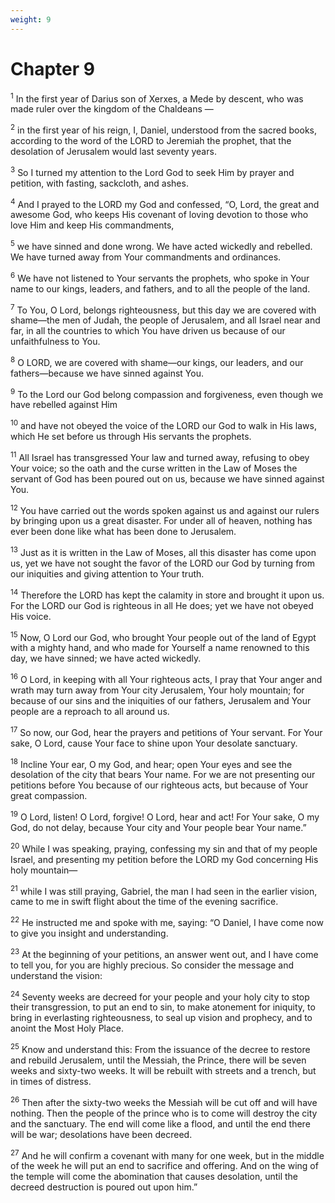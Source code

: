 ```yaml
---
weight: 9
---
```


# Chapter 9

<sup>1</sup> In the first year of Darius son of Xerxes, a Mede by descent, who was made ruler over the kingdom of the Chaldeans — 

<sup>2</sup> in the first year of his reign, I, Daniel, understood from the sacred books, according to the word of the LORD to Jeremiah the prophet, that the desolation of Jerusalem would last seventy years. 

<sup>3</sup> So I turned my attention to the Lord God to seek Him by prayer and petition, with fasting, sackcloth, and ashes. 

<sup>4</sup> And I prayed to the LORD my God and confessed, “O, Lord, the great and awesome God, who keeps His covenant of loving devotion to those who love Him and keep His commandments, 

<sup>5</sup> we have sinned and done wrong. We have acted wickedly and rebelled. We have turned away from Your commandments and ordinances. 

<sup>6</sup> We have not listened to Your servants the prophets, who spoke in Your name to our kings, leaders, and fathers, and to all the people of the land. 

<sup>7</sup> To You, O Lord, belongs righteousness, but this day we are covered with shame—the men of Judah, the people of Jerusalem, and all Israel near and far, in all the countries to which You have driven us because of our unfaithfulness to You. 

<sup>8</sup> O LORD, we are covered with shame—our kings, our leaders, and our fathers—because we have sinned against You. 

<sup>9</sup> To the Lord our God belong compassion and forgiveness, even though we have rebelled against Him 

<sup>10</sup> and have not obeyed the voice of the LORD our God to walk in His laws, which He set before us through His servants the prophets. 

<sup>11</sup> All Israel has transgressed Your law and turned away, refusing to obey Your voice; so the oath and the curse written in the Law of Moses the servant of God has been poured out on us, because we have sinned against You. 

<sup>12</sup> You have carried out the words spoken against us and against our rulers by bringing upon us a great disaster. For under all of heaven, nothing has ever been done like what has been done to Jerusalem. 

<sup>13</sup> Just as it is written in the Law of Moses, all this disaster has come upon us, yet we have not sought the favor of the LORD our God by turning from our iniquities and giving attention to Your truth. 

<sup>14</sup> Therefore the LORD has kept the calamity in store and brought it upon us. For the LORD our God is righteous in all He does; yet we have not obeyed His voice. 

<sup>15</sup> Now, O Lord our God, who brought Your people out of the land of Egypt with a mighty hand, and who made for Yourself a name renowned to this day, we have sinned; we have acted wickedly. 

<sup>16</sup> O Lord, in keeping with all Your righteous acts, I pray that Your anger and wrath may turn away from Your city Jerusalem, Your holy mountain; for because of our sins and the iniquities of our fathers, Jerusalem and Your people are a reproach to all around us. 

<sup>17</sup> So now, our God, hear the prayers and petitions of Your servant. For Your sake, O Lord, cause Your face to shine upon Your desolate sanctuary. 

<sup>18</sup> Incline Your ear, O my God, and hear; open Your eyes and see the desolation of the city that bears Your name. For we are not presenting our petitions before You because of our righteous acts, but because of Your great compassion. 

<sup>19</sup> O Lord, listen! O Lord, forgive! O Lord, hear and act! For Your sake, O my God, do not delay, because Your city and Your people bear Your name.” 

<sup>20</sup> While I was speaking, praying, confessing my sin and that of my people Israel, and presenting my petition before the LORD my God concerning His holy mountain— 

<sup>21</sup> while I was still praying, Gabriel, the man I had seen in the earlier vision, came to me in swift flight about the time of the evening sacrifice. 

<sup>22</sup> He instructed me and spoke with me, saying: “O Daniel, I have come now to give you insight and understanding. 

<sup>23</sup> At the beginning of your petitions, an answer went out, and I have come to tell you, for you are highly precious. So consider the message and understand the vision: 

<sup>24</sup> Seventy weeks are decreed for your people and your holy city to stop their transgression, to put an end to sin, to make atonement for iniquity, to bring in everlasting righteousness, to seal up vision and prophecy, and to anoint the Most Holy Place. 

<sup>25</sup> Know and understand this: From the issuance of the decree to restore and rebuild Jerusalem, until the Messiah, the Prince, there will be seven weeks and sixty-two weeks. It will be rebuilt with streets and a trench, but in times of distress. 

<sup>26</sup> Then after the sixty-two weeks the Messiah will be cut off and will have nothing. Then the people of the prince who is to come will destroy the city and the sanctuary. The end will come like a flood, and until the end there will be war; desolations have been decreed. 

<sup>27</sup> And he will confirm a covenant with many for one week, but in the middle of the week he will put an end to sacrifice and offering. And on the wing of the temple will come the abomination that causes desolation, until the decreed destruction is poured out upon him.” 


